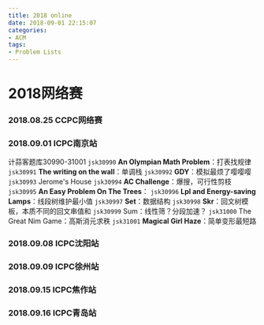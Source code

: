 ```yaml
---
title: 2018 online
date: 2018-09-01 22:15:07
categories: 
- ACM
tags: 
- Problem Lists
---
```

# **2018网络赛**
<!--more-->
### **2018.08.25 CCPC网络赛**
<!-- <i class="fa fa-square-o"></i> ``
<i class="fa fa-square-o"></i> ``
<i class="fa fa-square-o"></i> ``
<i class="fa fa-square-o"></i> ``
<i class="fa fa-square-o"></i> ``
<i class="fa fa-square-o"></i> ``
<i class="fa fa-square-o"></i> ``
<i class="fa fa-square-o"></i> ``
<i class="fa fa-square-o"></i> ``
<i class="fa fa-square-o"></i> ``
<i class="fa fa-square-o"></i> `` -->

### **2018.09.01 ICPC南京站**
计蒜客题库30990-31001
<i class="fa fa-check-square-o"></i> `jsk30990` **An Olympian Math Problem**：打表找规律
<i class="fa fa-square-o"></i> `jsk30991` **The writing on the wall**：单调栈
<i class="fa fa-check-square-o"></i> `jsk30992` **GDY**：模拟最烦了嘤嘤嘤
<i class="fa fa-square-o"></i> `jsk30993` Jerome's House
<i class="fa fa-square-o"></i> `jsk30994` **AC Challenge**：爆搜，可行性剪枝
<i class="fa fa-square-o"></i> `jsk30995` **An Easy Problem On The Trees**：
<i class="fa fa-check-square-o"></i> `jsk30996` **Lpl and Energy-saving Lamps**：线段树维护最小值
<i class="fa fa-square-o"></i> `jsk30997` **Set**：数据结构
<i class="fa fa-check-square-o"></i> `jsk30998` **Skr**：回文树模板，本质不同的回文串值和
<i class="fa fa-square-o"></i> `jsk30999` Sum：线性筛？分段加速？
<i class="fa fa-square-o"></i> `jsk31000` The Great Nim Game：高斯消元求秩
<i class="fa fa-check-square-o"></i> `jsk31001` **Magical Girl Haze**：简单变形最短路

### **2018.09.08 ICPC沈阳站**
<!-- <i class="fa fa-square-o"></i> ``
<i class="fa fa-square-o"></i> ``
<i class="fa fa-square-o"></i> ``
<i class="fa fa-square-o"></i> ``
<i class="fa fa-square-o"></i> ``
<i class="fa fa-square-o"></i> ``
<i class="fa fa-square-o"></i> ``
<i class="fa fa-square-o"></i> ``
<i class="fa fa-square-o"></i> ``
<i class="fa fa-square-o"></i> ``
<i class="fa fa-square-o"></i> `` -->

### **2018.09.09 ICPC徐州站**
<!-- <i class="fa fa-square-o"></i> ``
<i class="fa fa-square-o"></i> ``
<i class="fa fa-square-o"></i> ``
<i class="fa fa-square-o"></i> ``
<i class="fa fa-square-o"></i> ``
<i class="fa fa-square-o"></i> ``
<i class="fa fa-square-o"></i> ``
<i class="fa fa-square-o"></i> ``
<i class="fa fa-square-o"></i> ``
<i class="fa fa-square-o"></i> ``
<i class="fa fa-square-o"></i> `` -->

### **2018.09.15 ICPC焦作站**
<!-- <i class="fa fa-square-o"></i> ``
<i class="fa fa-square-o"></i> ``
<i class="fa fa-square-o"></i> ``
<i class="fa fa-square-o"></i> ``
<i class="fa fa-square-o"></i> ``
<i class="fa fa-square-o"></i> ``
<i class="fa fa-square-o"></i> ``
<i class="fa fa-square-o"></i> ``
<i class="fa fa-square-o"></i> ``
<i class="fa fa-square-o"></i> ``
<i class="fa fa-square-o"></i> `` -->

### **2018.09.16 ICPC青岛站**
<!-- <i class="fa fa-square-o"></i> ``
<i class="fa fa-square-o"></i> ``
<i class="fa fa-square-o"></i> ``
<i class="fa fa-square-o"></i> ``
<i class="fa fa-square-o"></i> ``
<i class="fa fa-square-o"></i> ``
<i class="fa fa-square-o"></i> ``
<i class="fa fa-square-o"></i> ``
<i class="fa fa-square-o"></i> ``
<i class="fa fa-square-o"></i> ``
<i class="fa fa-square-o"></i> `` -->
